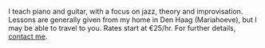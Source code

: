 I teach piano and guitar, with a focus on jazz, theory and improvisation. Lessons are generally given from my home in Den Haag (Mariahoeve), but I may be able to travel to you. Rates start at €25/hr. For further details, [contact me](https://carmelfreeman.com/pages/contact.html).